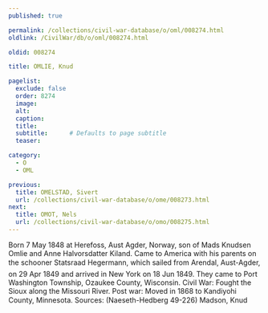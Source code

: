 ```yaml
---
published: true

permalink: /collections/civil-war-database/o/oml/008274.html
oldlink: /CivilWar/db/o/oml/008274.html

oldid: 008274

title: OMLIE, Knud

pagelist:
  exclude: false
  order: 8274
  image: 
  alt:
  caption:
  title:
  subtitle:      # Defaults to page subtitle
  teaser:

category: 
  - O 
  - OML

previous:
  title: OMELSTAD, Sivert
  url: /collections/civil-war-database/o/ome/008273.html  
next:
  title: OMOT, Nels
  url: /collections/civil-war-database/o/omo/008275.html   
---
```

Born 7 May 1848 at Herefoss, Aust Agder, Norway, son of Mads Knudsen Omlie and Anne Halvorsdatter Kiland. Came to America with his parents on the schooner &#147;Statsraad Hegermann&#148;, which sailed from Arendal, Aust-Agder, on 29 Apr 1849 and arrived in New York on 18 Jun 1849. They came to Port Washington Township, Ozaukee County, Wisconsin. Civil War: Fought the Sioux along the Missouri River. Post war: Moved in 1868 to Kandiyohi County, Minnesota. Sources: (Naeseth-Hedberg &#146;49-226) &#147;Madson, Knud&#148;